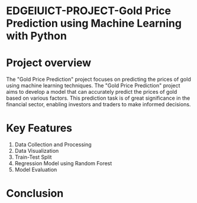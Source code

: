 # EDGEIUICT-PROJECT-Gold Price Prediction using Machine Learning with Python
# Project overview
The "Gold Price Prediction" project focuses on predicting the prices of gold using machine learning techniques. The "Gold Price Prediction" project aims to develop a model that can accurately predict the prices of gold based on various factors. This prediction task is of great significance in the financial sector, enabling investors and traders to make informed decisions. 
# Key Features
1. Data Collection and Processing
2. Data Visualization
3. Train-Test Split
4. Regression Model using Random Forest
5. Model Evaluation
# Conclusion
